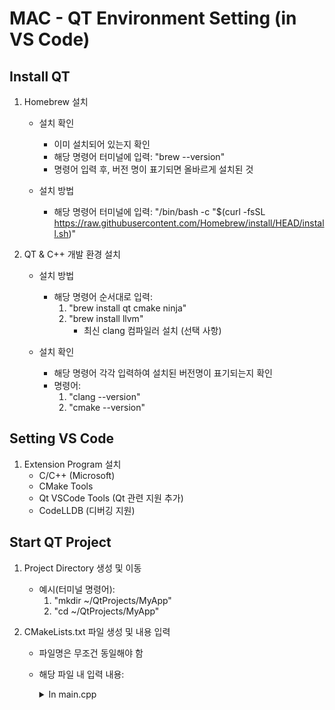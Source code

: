 # MAC - QT Environment Setting (in VS Code)

## Install QT
1. Homebrew 설치 
    * 설치 확인 
        - 이미 설치되어 있는지 확인
        - 해당 명령어 터미널에 입력: "brew --version" 
        - 명령어 입력 후, 버전 명이 표기되면 올바르게 설치된 것

    * 설치 방법 
        - 해당 명령어 터미널에 입력: "/bin/bash -c "$(curl -fsSL https://raw.githubusercontent.com/Homebrew/install/HEAD/install.sh)"
     
2. QT & C++ 개발 환경 설치 
    * 설치 방법 
        - 해당 명령어 순서대로 입력:
            1. "brew install qt cmake ninja"
            2. "brew install llvm"  
                - 최신 clang 컴파일러 설치 (선택 사항)

    * 설치 확인
        - 해당 명령어 각각 입력하여 설치된 버전명이 표기되는지 확인
        - 명령어:
            1. "clang --version"
            2. "cmake --version"


## Setting VS Code
1. Extension Program 설치
    * C/C++ (Microsoft)
    * CMake Tools
    * Qt VSCode Tools (Qt 관련 지원 추가)
    * CodeLLDB (디버깅 지원)

## Start QT Project 
1. Project Directory 생성 및 이동
    * 예시(터미널 명령어): 
        1. "mkdir ~/QtProjects/MyApp"
        2. "cd ~/QtProjects/MyApp"

2. CMakeLists.txt 파일 생성 및 내용 입력
    * 파일명은 무조건 동일해야 함
    * 해당 파일 내 입력 내용:
        <details>
        <summary>In main.cpp</summary>

            cmake_minimum_required(VERSION 3.16)
            project(MyQtApp)

            //Qt 설치 경로 확인
            set(CMAKE_PREFIX_PATH "/opt/homebrew/opt/qt")

            //Qt 패키지 찾기
            find_package(Qt6 REQUIRED COMPONENTS Widgets)

            add_executable(MyQtApp main.cpp)

            //Qt 라이브러리 연결
            target_link_libraries(MyQtApp PRIVATE Qt6::Widgets)
        </details>
        


